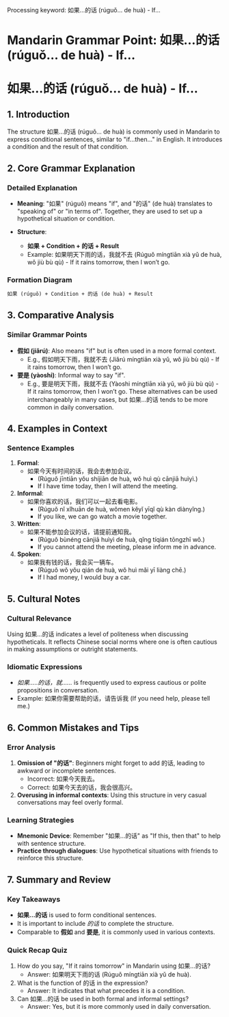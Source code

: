 Processing keyword: 如果…的话 (rúguǒ… de huà) - If...
# Mandarin Grammar Point: 如果…的话 (rúguǒ… de huà) - If...
# 如果…的话 (rúguǒ… de huà) - If...
## 1. Introduction
The structure 如果…的话 (rúguǒ… de huà) is commonly used in Mandarin to express conditional sentences, similar to "if...then..." in English. It introduces a condition and the result of that condition.
## 2. Core Grammar Explanation
### Detailed Explanation
- **Meaning**: "如果" (rúguǒ) means "if", and "的话" (de huà) translates to "speaking of" or "in terms of". Together, they are used to set up a hypothetical situation or condition.
  
- **Structure**:
  - **如果 + Condition + 的话 + Result**
  - Example: 如果明天下雨的话，我就不去 (Rúguǒ míngtiān xià yǔ de huà, wǒ jiù bù qù) - If it rains tomorrow, then I won’t go.
### Formation Diagram
```markdown
如果 (rúguǒ) + Condition + 的话 (de huà) + Result
```
## 3. Comparative Analysis
### Similar Grammar Points
- **假如 (jiǎrú)**: Also means "if" but is often used in a more formal context.
  - E.g., 假如明天下雨，我就不去 (Jiǎrú míngtiān xià yǔ, wǒ jiù bù qù) - If it rains tomorrow, then I won’t go.
- **要是 (yàoshi)**: Informal way to say "if".
  - E.g., 要是明天下雨，我就不去 (Yàoshi míngtiān xià yǔ, wǒ jiù bù qù) - If it rains tomorrow, then I won’t go.
These alternatives can be used interchangeably in many cases, but 如果…的话 tends to be more common in daily conversation.
## 4. Examples in Context
### Sentence Examples
1. **Formal**:
   - 如果今天有时间的话，我会去参加会议。
     - (Rúguǒ jīntiān yǒu shíjiān de huà, wǒ huì qù cānjiā huìyì.)
     - If I have time today, then I will attend the meeting.
2. **Informal**:
   - 如果你喜欢的话，我们可以一起去看电影。
     - (Rúguǒ nǐ xǐhuān de huà, wǒmen kěyǐ yīqǐ qù kàn diànyǐng.)
     - If you like, we can go watch a movie together.
3. **Written**:
   - 如果不能参加会议的话，请提前通知我。
     - (Rúguǒ bùnéng cānjiā huìyì de huà, qǐng tíqián tōngzhī wǒ.)
     - If you cannot attend the meeting, please inform me in advance.
4. **Spoken**:
   - 如果我有钱的话，我会买一辆车。
     - (Rúguǒ wǒ yǒu qián de huà, wǒ huì mǎi yī liàng chē.)
     - If I had money, I would buy a car.
## 5. Cultural Notes
### Cultural Relevance
Using 如果…的话 indicates a level of politeness when discussing hypotheticals. It reflects Chinese social norms where one is often cautious in making assumptions or outright statements. 
### Idiomatic Expressions
- *如果…..的话，就……* is frequently used to express cautious or polite propositions in conversation.
- Example: 如果你需要帮助的话，请告诉我 (If you need help, please tell me.)
## 6. Common Mistakes and Tips
### Error Analysis
1. **Omission of "的话"**: Beginners might forget to add 的话, leading to awkward or incomplete sentences.
   - Incorrect: 如果今天我去。
   - Correct: 如果今天去的话，我会很高兴。
2. **Overusing in informal contexts**: Using this structure in very casual conversations may feel overly formal.
### Learning Strategies
- **Mnemonic Device**: Remember "如果...的话" as "If this, then that" to help with sentence structure.
- **Practice through dialogues**: Use hypothetical situations with friends to reinforce this structure.
## 7. Summary and Review
### Key Takeaways
- **如果…的话** is used to form conditional sentences.
- It is important to include *的话* to complete the structure.
- Comparable to **假如** and **要是**, it is commonly used in various contexts.
### Quick Recap Quiz
1. How do you say, "If it rains tomorrow" in Mandarin using 如果…的话?
   - Answer: 如果明天下雨的话 (Rúguǒ míngtiān xià yǔ de huà).
2. What is the function of 的话 in the expression?
   - Answer: It indicates that what precedes it is a condition.
3. Can 如果…的话 be used in both formal and informal settings?
   - Answer: Yes, but it is more commonly used in daily conversation.

